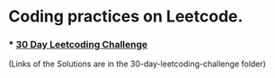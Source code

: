 # Coding practices on Leetcode.

### * [30 Day Leetcoding Challenge](https://leetcode.com/explore/challenge/card/30-day-leetcoding-challenge/)
(Links of the Solutions are in the 30-day-leetcoding-challenge folder)
